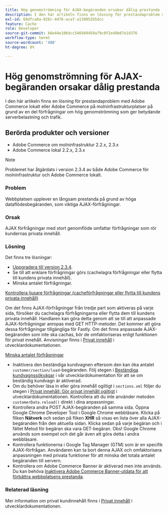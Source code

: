 ```yaml
---
title: Hög genomströmning för AJAX-begäranden orsakar dålig prestanda
description: I den här artikeln finns en lösning för prestandaproblem med Adobe Commerce lokalt eller Adobe Commerce på molninfrastrukturplatser på grund av en del förfrågningar om hög genomströmning som ger betydande serverbelastning och trafik.
exl-id: 68dfca8a-826c-4476-acaf-a139052b5dcc
feature: Cache
role: Developer
source-git-commit: b6e44e106dcc546949459a79c0f2e49b87e1d376
workflow-type: tm+mt
source-wordcount: '488'
ht-degree: 0%

---
```


# Hög genomströmning för AJAX-begäranden orsakar dålig prestanda

I den här artikeln finns en lösning för prestandaproblem med Adobe Commerce lokalt eller Adobe Commerce på molninfrastrukturplatser på grund av en del förfrågningar om hög genomströmning som ger betydande serverbelastning och trafik.

## Berörda produkter och versioner

* Adobe Commerce om molninfrastruktur 2.2.x, 2.3.x
* Adobe Commerce lokal 2.2.x, 2.3.x

>[!NOTE]
>
>Problemet har åtgärdats i version 2.3.4 av både Adobe Commerce för molninfrastruktur och Adobe Commerce lokalt.

### Problem

Webbplatsen upplever en långsam prestanda på grund av höga dataflödesbegäranden, som viktiga AJAX-förfrågningar.

### Orsak

AJAX förfrågningar med stort genomflöde omfattar förfrågningar som rör kundernas privata innehåll.

### Lösning

Det finns tre lösningar:

* [Uppgradera till version 2.3.4](https://experienceleague.adobe.com/sv/docs/commerce-cloud-service/user-guide/develop/upgrade/commerce-version).
* Se till att enklare förfrågningar görs (cachelagra förfrågningar eller flytta till kundens privata innehåll).
* Minska antalet förfrågningar.

<u>Kontrollera ljusare förfrågningar (cacheförfrågningar eller flytta till kundens privata innehåll)</u>

Om det finns AJAX-förfrågningar från tredje part som aktiveras på varje sida, försöker du cachelagra förfrågningarna eller flytta dem till kundens privata innehåll. Handlaren kan göra detta genom att se till att anpassade AJAX-förfrågningar anropas med GET HTTP-metoder. Det kommer att göra dessa förfrågningar tillgängliga för Fastly. Om det finns anpassade AJAX-begäranden som inte ska cachas, bör de omfaktoriseras enligt funktionen för privat innehåll. Anvisningar finns i [Privat innehåll](https://developer.adobe.com/commerce/php/development/cache/page/private-content/) i utvecklardokumentationen.

<u>Minska antalet förfrågningar</u>

* Inaktivera den beständiga kundvagnen eftersom den kan öka antalet `customer/section/load`-begäranden. Följ stegen i [Beständiga kundvagnssökvägar](https://experienceleague.adobe.com/sv/docs/commerce-operations/configuration-guide/paths/config-reference-general) i vår utvecklardokumentation för att se om beständig kundvagn är aktiverad.
* Om du behöver läsa in eller göra innehåll ogiltigt i `sections.xml` följer du stegen i [Privat innehåll: Gör privat innehåll ogiltigt](https://developer.adobe.com/commerce/php/development/cache/page/private-content/#invalidate-private-content) i utvecklardokumentationen. Kontrollera att du inte använder metoden `customerData.reload()` direkt i dina anpassningar.
* Kontrollera andra POST AJAX-begäranden på samma sida. Öppna Google Chrome Developer Tool i Google Chrome webbläsare. Klicka på fliken **Nätverk** och sedan på fliken **XHR** så visas en lista över alla AJAX-begäranden från den aktuella sidan. Klicka sedan på varje begäran och i fältet Metod för begäran ska vara GET-begäran. Obs! Google Chrome används som exempel och det går även att göra detta i andra webbläsare.
* Kontrollera funktionerna i Google Tag Manager (GTM) som är en specifik AJAX-förfrågan. Användaren kan ta bort denna AJAX och omfaktorisera anpassningen med privata funktioner för att minska det totala antalet begäranden till servern.
* Kontrollera om Adobe Commerce Banner är aktiverad men inte används. Du kan behöva [Inaktivera Adobe Commerce Banner-utdata för att förbättra webbplatsens prestanda](https://experienceleague.adobe.com/sv/docs/experience-cloud-kcs/kbarticles/ka-26909).

### Relaterad läsning

Mer information om privat kundinnehåll finns i [Privat innehåll](https://developer.adobe.com/commerce/php/development/cache/page/private-content/) i utvecklardokumentationen.
